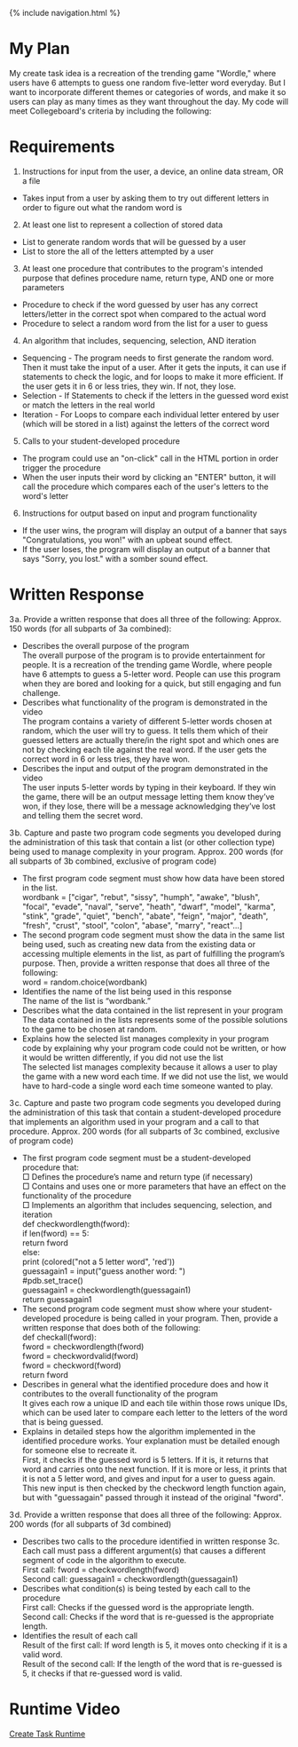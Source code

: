 {% include navigation.html %}

# My Plan
My create task idea is a recreation of the trending game "Wordle," where users have 6 attempts to guess one random five-letter word everyday. But I want to incorporate different themes or categories of words, and make it so users can play as many times as they want throughout the day. My code will meet Collegeboard's criteria by including the following:

# Requirements
1.  Instructions for input from the user, a device, an online data stream, OR a file
* Takes input from a user by asking them to try out different letters in order to figure out what the random word is
2.  At least one list to represent a collection of stored data
* List to generate random words that will be guessed by a user
* List to store the all of the letters attempted by a user
3.  At least one procedure that contributes to the program's intended purpose that defines procedure name, return type, AND one or more parameters
* Procedure to check if the word guessed by user has any correct letters/letter in the correct spot when compared to the actual word
* Procedure to  select a random word from the list for a user to guess
4.  An algorithm that includes, sequencing, selection, AND iteration
* Sequencing - The program needs to first generate the random word. Then it must take the input of a user. After it gets the inputs, it can use if statements to check the logic, and for loops to make it more efficient. If the user gets it in 6 or less tries, they win. If not, they lose.
* Selection - If Statements to check if the letters in the guessed word exist or match the letters in the real world
* Iteration -  For Loops to compare each individual letter entered by user (which will be stored in a list) against the letters of the correct word
5.  Calls to your student-developed procedure
* The program could use an "on-click" call in the HTML portion in order trigger the procedure
* When the user inputs their word by clicking an "ENTER" button, it will call the procedure which compares each of the user's letters to the word's letter
6.  Instructions for output based on input and program functionality
* If the user wins, the program will display an output of a banner that says "Congratulations, you won!" with an upbeat sound effect.
* If the user loses, the program will display an output of a banner that says "Sorry, you lost." with a somber sound effect.


# Written Response

3 a. Provide a written response that does all three of the following: Approx. 150 words (for all subparts of 3a combined): <br/>
* Describes the overall purpose of the program <br/>
The overall purpose of the program is to provide entertainment for people. It is a recreation of the trending game Wordle, where people have 6 attempts to guess a 5-letter word. People can use this program when they are bored and looking for a quick, but still engaging and fun challenge. <br/>
* Describes what functionality of the program is demonstrated in the video <br/>
The program contains a variety of different 5-letter words chosen at random, which the user will try to guess. It tells them which of their guessed letters are actually there/in the right spot and which ones are not by checking each tile against the real word. If the user gets the correct word in 6 or less tries, they have won. <br/>
* Describes the input and output of the program demonstrated in the video <br/>
The user inputs 5-letter words by typing in their keyboard. If they win the game, there will be an output message letting them know they’ve won, if they lose, there will be a message acknowledging they’ve lost and telling them the secret word.


3 b. Capture and paste two program code segments you developed during the administration of this task that contain a list (or other collection type) being used to manage complexity in your program. Approx. 200 words (for all subparts of 3b combined, exclusive of program code) <br/>
* The first program code segment must show how data have been stored in the list. <br/>
wordbank = ["cigar", "rebut", "sissy", "humph", "awake", "blush", "focal", "evade", "naval", "serve", "heath", "dwarf", "model", "karma", "stink", "grade", "quiet", "bench", "abate", "feign", "major", "death", "fresh", "crust", "stool", "colon", "abase", "marry", "react"...]<br/>
* The second program code segment must show the data in the same list being used, such as creating new data from the existing data or accessing multiple elements in the list, as part of fulfilling the program’s purpose. Then, provide a written response that does all three of the following: <br/>
word = random.choice(wordbank) <br/>
* Identifies the name of the list being used in this response <br/>
The name of the list is “wordbank.” <br/>
* Describes what the data contained in the list represent in your program <br/>
The data contained in the lists represents some of the possible solutions to the game to be chosen at random. <br/>
* Explains how the selected list manages complexity in your program code by explaining why your program code could not be written, or how it would be written differently, if you did not use the list  <br/>
The selected list manages complexity because it allows a user to play the game with a new word each time. If we did not use the list, we would have to hard-code a single word each time someone wanted to play. <br/>


3 c. Capture and paste two program code segments you developed during the administration of this task that contain a student-developed procedure that implements an algorithm used in your program and a call to that procedure. Approx. 200 words (for all subparts of 3c combined, exclusive of program code) <br/>
* The first program code segment must be a student-developed procedure that: <br/> 
□ Defines the procedure’s name and return type (if necessary)<br/>
□ Contains and uses one or more parameters that have an effect on the functionality of the procedure <br/>
□ Implements an algorithm that includes sequencing, selection, and iteration <br/>
def checkwordlength(fword): <br/> 
  if len(fword) == 5: <br/> 
    return fword <br/> 
  else: <br/> 
    print (colored("not a 5 letter word", 'red')) <br/> 
    guessagain1 = input("guess another word:    ") <br/> 
    #pdb.set_trace() <br/> 
    guessagain1 = checkwordlength(guessagain1) <br/> 
    return guessagain1 <br/> 
* The second program code segment must show where your student-developed procedure is being called in your program. Then, provide a written response that does both of the following: <br/>
def checkall(fword): <br/>
  fword = checkwordlength(fword) <br/>
  fword = checkwordvalid(fword) <br/>
  fword = checkword(fword) <br/>
  return fword <br/>
* Describes in general what the identified procedure does and how it contributes to the overall functionality of the program <br/>
It gives each row a unique ID and each tile within those rows unique IDs, which can be used later to compare each letter to the letters of the word that is being guessed. <br/>
* Explains in detailed steps how the algorithm implemented in the identified procedure works. Your explanation must be detailed enough for someone else to recreate it. <br/>
First, it checks if the guessed word is 5 letters. If it is, it returns that word and carries onto the next function. If it is more or less, it prints that it is not a 5 letter word, and gives and input for a user to guess again. This new input is then checked by the checkword length function again, but with "guessagain" passed through it instead of the original "fword".<br/>


3 d. Provide a written response that does all three of the following: Approx. 200 words (for all subparts of 3d combined) <br/>
* Describes two calls to the procedure identified in written response 3c. Each call must pass a different argument(s) that causes a different segment of code in the algorithm to execute. <br/>
First call: fword = checkwordlength(fword) <br/>
Second call: guessagain1 = checkwordlength(guessagain1) <br/>
* Describes what condition(s) is being tested by each call to the procedure <br/>
First call: Checks if the guessed word is the appropriate length. <br/>
Second call: Checks if the word that is re-guessed is the appropriate length. <br/>
* Identifies the result of each call <br/>
Result of the first call: If word length is 5, it moves onto checking if it is a valid word. <br/>
Result of the second call: If the length of the word that is re-guessed is 5, it checks if that re-guessed word is valid.<br/>

# Runtime Video
[Create Task Runtime](https://www.loom.com/share/4e2beeba2ce04d32ad07f629e0d4fe1c?sharedAppSource=personal_library)
